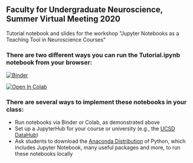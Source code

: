 ## Faculty for Undergraduate Neuroscience, Summer Virtual Meeting 2020

Tutorial notebook and slides for the workshop "Jupyter Notebooks as a Teaching Tool in Neuroscience Courses"

### There are two different ways you can run the Tutorial.ipynb notebook from your browser:

[![Binder](https://mybinder.org/badge_logo.svg)](https://mybinder.org/v2/gh/ajuavinett/FUN_SVM_2020.git/master?filepath=Tutorial.ipynb)

[![Open In Colab](https://colab.research.google.com/assets/colab-badge.svg)](http://colab.research.google.com/github/ajuavinett/FUN_SVM_2020/)


### There are several ways to implement these notebooks in your class:
- Run notebooks via Binder or Colab, as demonstrated above
- Set up a JupyterHub for your course or university (e.g., the [UCSD DataHub](http://datahub.ucsd.edu))
- Ask students to download the [Anaconda Distribution](https://www.anaconda.com/products/individual) of Python, which includes Jupyter Notebook, many useful packages and more, to run these notebooks locally
